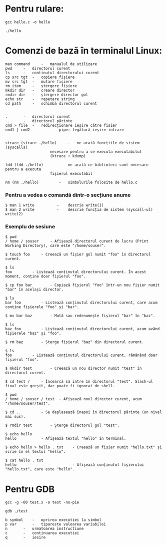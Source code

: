 

# Pentru rulare:

```sh-session
gcc hello.c -o hello
```

```sh-session
./hello
```

# Comenzi de bază în terminalul Linux:
	
	man command 	-	manualul de utilizare
	pwd		- 	directorul curent
	ls 		-	continutul directorului curent
	cp src tgt	- 	copiere fișiere
	mv src tgt	- 	mutare fișiere
	rm item 	- 	ștergere fișiere
	mkdir dir 	-	creare director
	rmdir dir 	-	ștergere director gol
	echo str 	-	repetare string
	cd path 	-	schimbă directorul curent


	. 		-	directorul curent
	.. 		-	directorul părinte
	cmd > file 	-	redirecționare ieșire către fisier
 	cmd1 | cmd2     -       pipe: legătură ieșire-intrare


	strace (strace ./hello)		- 	ne arată funcțiile de sistem (syscalls)
						necesare pentru a se executa executabilul
						(ktrace + kdump)
				
	ldd (ldd ./hello)		-	ne arată ce biblioteci sunt necesare pentru a executa
						fișierul executabil
						
	nm (nm ./hello)			-	simbolurile folosite de hello.c
	
### Pentru a vedea o comandă dintr-o secțiune anume

	$ man 1 write          - 	descrie write(1)
 	$ man 2 write          - 	descrie funcția de sistem (syscall-ul) write(2)

### Exemplu de sesiune 

 	$ pwd
	/ home / souser		- Afișează directorul curent de lucru (Print Working Directory), care este "/home/souser".
	
	$ touch foo		- Creează un fișier gol numit "foo" în directorul curent.
	
	$ ls
	foo			- Listează conținutul directorului curent. În acest moment, conține doar fișierul "foo".
	
	$ cp foo bar		- Copiază fișierul "foo" într-un nou fișier numit "bar" în același director.
	
	$ ls
	bar foo			- Listează conținutul directorului curent, care acum conține fișierele "foo" și "bar".
	
	$ mv bar baz		- Mută sau redenumește fișierul "bar" în "baz".
	
	$ ls
	baz foo			- Listează conținutul directorului curent, acum având fișierele "baz" și "foo".
	
	$ rm baz		- Șterge fișierul "baz" din directorul curent.
	
	$ ls
	foo			- Listează conținutul directorului curent, rămânând doar fișierul "foo".
	
	$ mkdir test		- Creează un nou director numit "test" în directorul curent.
	
	$ cd test /		- Încearcă să intre în directorul "test". Slash-ul final este greșit, dar poate fi ignorat de shell.
	
	$ pwd
	/ home / souser / test	- Afișează noul director curent, acum "/home/souser/test".
	
	$ cd ..			- Se deplasează înapoi în directorul părinte (un nivel mai sus).
	
	$ rmdir test		- Șterge directorul gol "test".
	
	$ echo hello
	hello			- Afișează textul "hello" în terminal.
	
	$ echo hello > hello . txt    - Creează un fișier numit "hello.txt" și scrie în el textul "hello".
	
	$ cat hello . txt
	hello                         - Afișează conținutul fișierului "hello.txt", care este "hello".


 
# Pentru GDB

 
```sh-session
gcc -g -O0 test.s -o test -no-pie
```


```sh-session
gdb ./test
```
	
	
	b symbol 	-	oprirea executiei la simbol
	p var 		-	tipareste valoarea variabilei
	n 		-	urmatoarea instructiune
	c 		-	continuarea executiei
	q 		-	iesire

	
			
	
